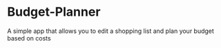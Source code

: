 # Budget-Planner
A simple app that allows you to edit a shopping list and plan your budget based on costs

